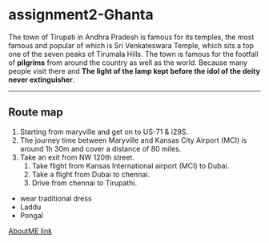 # assignment2-Ghanta
The town of Tirupati in Andhra Pradesh is famous for its temples, the most famous and popular of which is Sri Venkateswara Temple, which sits a top one of the seven peaks of Tirumala Hills. The town is famous for the footfall of **pilgrims** from around the country as well as the world. Because many people visit there and **The light of the lamp kept before the idol of the deity never extinguisher**.

---
## Route map
1. Starting from maryville and get on to US-71 & i29S.
2. The journey time between Maryville and Kansas City Airport (MCI) is around 1h 30m and cover a distance of 80 miles.
3. Take an exit from NW 120th street.
   1. Take flight from Kansas International airport (MCI) to Dubai.
   2. Take a flight from Dubai to chennai.
   3. Drive from chennai to Tirupathi.

* wear traditional dress 
* Laddu 
* Pongal

[AboutME link](AboutME.md)